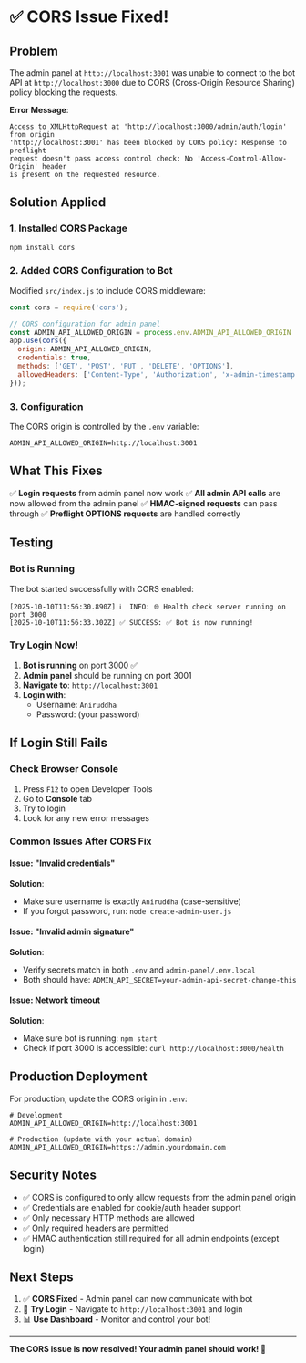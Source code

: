 # ✅ CORS Issue Fixed!

## Problem
The admin panel at `http://localhost:3001` was unable to connect to the bot API at `http://localhost:3000` due to CORS (Cross-Origin Resource Sharing) policy blocking the requests.

**Error Message**:
```
Access to XMLHttpRequest at 'http://localhost:3000/admin/auth/login' from origin 
'http://localhost:3001' has been blocked by CORS policy: Response to preflight 
request doesn't pass access control check: No 'Access-Control-Allow-Origin' header 
is present on the requested resource.
```

## Solution Applied

### 1. Installed CORS Package
```bash
npm install cors
```

### 2. Added CORS Configuration to Bot
Modified `src/index.js` to include CORS middleware:

```javascript
const cors = require('cors');

// CORS configuration for admin panel
const ADMIN_API_ALLOWED_ORIGIN = process.env.ADMIN_API_ALLOWED_ORIGIN || 'http://localhost:3001';
app.use(cors({
  origin: ADMIN_API_ALLOWED_ORIGIN,
  credentials: true,
  methods: ['GET', 'POST', 'PUT', 'DELETE', 'OPTIONS'],
  allowedHeaders: ['Content-Type', 'Authorization', 'x-admin-timestamp', 'x-admin-signature']
}));
```

### 3. Configuration
The CORS origin is controlled by the `.env` variable:
```env
ADMIN_API_ALLOWED_ORIGIN=http://localhost:3001
```

## What This Fixes

✅ **Login requests** from admin panel now work
✅ **All admin API calls** are now allowed from the admin panel
✅ **HMAC-signed requests** can pass through
✅ **Preflight OPTIONS requests** are handled correctly

## Testing

### Bot is Running
The bot started successfully with CORS enabled:
```
[2025-10-10T11:56:30.890Z] ℹ️  INFO: 🌐 Health check server running on port 3000
[2025-10-10T11:56:33.302Z] ✅ SUCCESS: ✅ Bot is now running!
```

### Try Login Now!

1. **Bot is running** on port 3000 ✅
2. **Admin panel** should be running on port 3001
3. **Navigate to**: `http://localhost:3001`
4. **Login with**:
   - Username: `Aniruddha`
   - Password: (your password)

## If Login Still Fails

### Check Browser Console
1. Press `F12` to open Developer Tools
2. Go to **Console** tab
3. Try to login
4. Look for any new error messages

### Common Issues After CORS Fix

#### Issue: "Invalid credentials"
**Solution**: 
- Make sure username is exactly `Aniruddha` (case-sensitive)
- If you forgot password, run: `node create-admin-user.js`

#### Issue: "Invalid admin signature"
**Solution**:
- Verify secrets match in both `.env` and `admin-panel/.env.local`
- Both should have: `ADMIN_API_SECRET=your-admin-api-secret-change-this`

#### Issue: Network timeout
**Solution**:
- Make sure bot is running: `npm start`
- Check if port 3000 is accessible: `curl http://localhost:3000/health`

## Production Deployment

For production, update the CORS origin in `.env`:

```env
# Development
ADMIN_API_ALLOWED_ORIGIN=http://localhost:3001

# Production (update with your actual domain)
ADMIN_API_ALLOWED_ORIGIN=https://admin.yourdomain.com
```

## Security Notes

- ✅ CORS is configured to only allow requests from the admin panel origin
- ✅ Credentials are enabled for cookie/auth header support
- ✅ Only necessary HTTP methods are allowed
- ✅ Only required headers are permitted
- ✅ HMAC authentication still required for all admin endpoints (except login)

## Next Steps

1. ✅ **CORS Fixed** - Admin panel can now communicate with bot
2. 🔄 **Try Login** - Navigate to `http://localhost:3001` and login
3. 📊 **Use Dashboard** - Monitor and control your bot!

---

**The CORS issue is now resolved! Your admin panel should work! 🎉**


